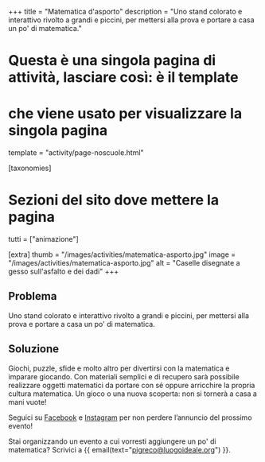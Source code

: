 +++
title = "Matematica d'asporto"
description = "Uno stand colorato e interattivo rivolto a grandi e piccini, per mettersi alla prova e portare a casa un po' di matematica."

# Questa è una singola pagina di attività, lasciare così: è il template
# che viene usato per visualizzare la singola pagina
template = "activity/page-noscuole.html"

[taxonomies]
# Sezioni del sito dove mettere la pagina
tutti = ["animazione"]

[extra]
thumb = "/images/activities/matematica-asporto.jpg"
image = "/images/activities/matematica-asporto.jpg"
alt = "Caselle disegnate a gesso sull'asfalto e dei dadi"
+++

<h2 class="ico ico-primogrado-problema">Problema</h2>

Uno stand colorato e interattivo rivolto a grandi e piccini, per mettersi alla prova e portare a casa un po' di matematica.

<h2 class="ico ico-primogrado-soluzione">Soluzione</h2>

Giochi, puzzle, sfide e molto altro per divertirsi con la matematica e imparare giocando. Con materiali semplici e di recupero sarà possibile realizzare oggetti matematici da portare con sé oppure arricchire la propria cultura matematica. Un gioco o una nuova scoperta: non si tornerà a casa a mani vuote! 


Seguici su [Facebook](https://www.facebook.com/pigreco.luogoideale/) e [Instagram](https://www.instagram.com/pigrecoluogoideale/) per non perdere l’annuncio del prossimo evento!  

Stai organizzando un evento a cui vorresti aggiungere un po' di matematica? Scrivici a  {{ email(text="pigreco@luogoideale.org") }}.
